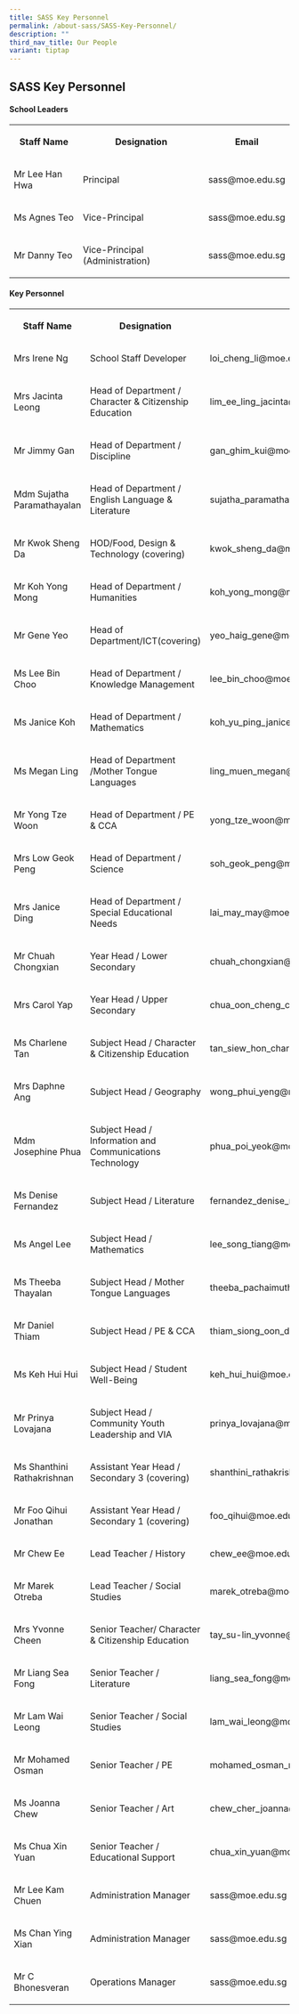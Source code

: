 ```yaml
---
title: SASS Key Personnel
permalink: /about-sass/SASS-Key-Personnel/
description: ""
third_nav_title: Our People
variant: tiptap
---
```

<h2>SASS Key Personnel</h2><h4>School Leaders</h4><table><tbody><tr><th rowspan="1" colspan="1"><p>Staff Name</p></th><th rowspan="1" colspan="1"><p>Designation</p></th><th rowspan="1" colspan="1"><p>Email</p></th></tr><tr><td rowspan="1" colspan="1"><p>Mr Lee Han Hwa</p></td><td rowspan="1" colspan="1"><p>Principal</p></td><td rowspan="1" colspan="1"><p>sass@moe.edu.sg</p></td></tr><tr><td rowspan="1" colspan="1"><p>Ms Agnes Teo</p></td><td rowspan="1" colspan="1"><p>Vice-Principal</p></td><td rowspan="1" colspan="1"><p>sass@moe.edu.sg</p></td></tr><tr><td rowspan="1" colspan="1"><p>Mr Danny Teo</p></td><td rowspan="1" colspan="1"><p>Vice-Principal (Administration)</p></td><td rowspan="1" colspan="1"><p>sass@moe.edu.sg</p></td></tr></tbody></table><h4>Key Personnel</h4><table><tbody><tr><th rowspan="1" colspan="1"><p>Staff Name</p></th><th rowspan="1" colspan="1"><p>Designation</p></th><th rowspan="1" colspan="1"><p>Email</p></th></tr><tr><td rowspan="1" colspan="1"><p>Mrs Irene Ng</p></td><td rowspan="1" colspan="1"><p>School Staff Developer</p></td><td rowspan="1" colspan="1"><p>loi_cheng_li@moe.edu.sg</p></td></tr><tr><td rowspan="1" colspan="1"><p>Mrs Jacinta Leong</p></td><td rowspan="1" colspan="1"><p>Head of Department / Character &amp; Citizenship Education</p></td><td rowspan="1" colspan="1"><p>lim_ee_ling_jacinta@moe.edu.sg</p></td></tr><tr><td rowspan="1" colspan="1"><p>Mr Jimmy Gan</p></td><td rowspan="1" colspan="1"><p>Head of Department / Discipline</p></td><td rowspan="1" colspan="1"><p>gan_ghim_kui@moe.edu.sg</p></td></tr><tr><td rowspan="1" colspan="1"><p>Mdm Sujatha Paramathayalan</p></td><td rowspan="1" colspan="1"><p>Head of Department / English Language &amp; Literature</p></td><td rowspan="1" colspan="1"><p>sujatha_paramathayalan@moe.edu.sg</p></td></tr><tr><td rowspan="1" colspan="1"><p>Mr Kwok Sheng Da</p></td><td rowspan="1" colspan="1"><p>HOD/Food, Design &amp; Technology (covering)</p></td><td rowspan="1" colspan="1"><p>kwok_sheng_da@moe.edu.sg</p></td></tr><tr><td rowspan="1" colspan="1"><p>Mr Koh Yong Mong</p></td><td rowspan="1" colspan="1"><p>Head of Department / Humanities</p></td><td rowspan="1" colspan="1"><p>koh_yong_mong@moe.edu.sg</p></td></tr><tr><td rowspan="1" colspan="1"><p>Mr Gene Yeo</p></td><td rowspan="1" colspan="1"><p>Head of Department/ICT(covering)</p></td><td rowspan="1" colspan="1"><p>yeo_haig_gene@moe.edu.sg</p></td></tr><tr><td rowspan="1" colspan="1"><p>Ms Lee Bin Choo</p></td><td rowspan="1" colspan="1"><p>Head of Department / Knowledge Management</p></td><td rowspan="1" colspan="1"><p>lee_bin_choo@moe.edu.sg</p></td></tr><tr><td rowspan="1" colspan="1"><p>Ms Janice Koh</p></td><td rowspan="1" colspan="1"><p>Head of Department / Mathematics</p></td><td rowspan="1" colspan="1"><p>koh_yu_ping_janice@moe.edu.sg</p></td></tr><tr><td rowspan="1" colspan="1"><p>Ms Megan Ling</p></td><td rowspan="1" colspan="1"><p>Head of Department /Mother Tongue Languages</p></td><td rowspan="1" colspan="1"><p>ling_muen_megan@moe.edu.sg</p></td></tr><tr><td rowspan="1" colspan="1"><p>Mr Yong Tze Woon</p></td><td rowspan="1" colspan="1"><p>Head of Department / PE &amp; CCA</p></td><td rowspan="1" colspan="1"><p>yong_tze_woon@moe.edu.sg</p></td></tr><tr><td rowspan="1" colspan="1"><p>Mrs Low Geok Peng</p></td><td rowspan="1" colspan="1"><p>Head of Department / Science</p></td><td rowspan="1" colspan="1"><p>soh_geok_peng@moe.edu.sg</p></td></tr><tr><td rowspan="1" colspan="1"><p>Mrs Janice Ding</p></td><td rowspan="1" colspan="1"><p>Head of Department / Special Educational Needs</p></td><td rowspan="1" colspan="1"><p>lai_may_may@moe.edu.sg</p></td></tr><tr><td rowspan="1" colspan="1"><p>Mr Chuah Chongxian</p></td><td rowspan="1" colspan="1"><p>Year Head / Lower Secondary</p></td><td rowspan="1" colspan="1"><p>chuah_chongxian@moe.edu.sg</p></td></tr><tr><td rowspan="1" colspan="1"><p>Mrs Carol Yap</p></td><td rowspan="1" colspan="1"><p>Year Head / Upper Secondary</p></td><td rowspan="1" colspan="1"><p>chua_oon_cheng_carol@moe.edu.sg</p></td></tr><tr><td rowspan="1" colspan="1"><p>Ms Charlene Tan</p></td><td rowspan="1" colspan="1"><p>Subject Head / Character &amp; Citizenship Education</p></td><td rowspan="1" colspan="1"><p>tan_siew_hon_charlene@moe.edu.sg</p></td></tr><tr><td rowspan="1" colspan="1"><p>Mrs Daphne Ang</p></td><td rowspan="1" colspan="1"><p>Subject Head / Geography</p></td><td rowspan="1" colspan="1"><p>wong_phui_yeng@moe.edu.sg</p></td></tr><tr><td rowspan="1" colspan="1"><p>Mdm Josephine Phua</p></td><td rowspan="1" colspan="1"><p>Subject Head / Information and Communications Technology</p></td><td rowspan="1" colspan="1"><p>phua_poi_yeok@moe.edu.sg</p></td></tr><tr><td rowspan="1" colspan="1"><p>Ms Denise Fernandez</p></td><td rowspan="1" colspan="1"><p>Subject Head / Literature</p></td><td rowspan="1" colspan="1"><p>fernandez_denise_marie@moe.edu.sg</p></td></tr><tr><td rowspan="1" colspan="1"><p>Ms Angel Lee</p></td><td rowspan="1" colspan="1"><p>Subject Head / Mathematics</p></td><td rowspan="1" colspan="1"><p>lee_song_tiang@moe.edu.sg</p></td></tr><tr><td rowspan="1" colspan="1"><p>Ms Theeba Thayalan</p></td><td rowspan="1" colspan="1"><p>Subject Head / Mother Tongue Languages</p></td><td rowspan="1" colspan="1"><p>theeba_pachaimuthu_thayala@moe.edu.sg</p></td></tr><tr><td rowspan="1" colspan="1"><p>Mr Daniel Thiam</p></td><td rowspan="1" colspan="1"><p>Subject Head / PE &amp; CCA</p></td><td rowspan="1" colspan="1"><p>thiam_siong_oon_daniel@moe.edu.sg</p></td></tr><tr><td rowspan="1" colspan="1"><p>Ms Keh Hui Hui</p></td><td rowspan="1" colspan="1"><p>Subject Head / Student Well-Being</p></td><td rowspan="1" colspan="1"><p>keh_hui_hui@moe.edu.sg</p></td></tr><tr><td rowspan="1" colspan="1"><p>Mr Prinya Lovajana</p></td><td rowspan="1" colspan="1"><p>Subject Head / Community Youth Leadership and VIA</p></td><td rowspan="1" colspan="1"><p>prinya_lovajana@moe.edu.sg</p></td></tr><tr><td rowspan="1" colspan="1"><p>Ms Shanthini Rathakrishnan</p></td><td rowspan="1" colspan="1"><p>Assistant Year Head / Secondary 3 (covering)</p></td><td rowspan="1" colspan="1"><p>shanthini_rathakrishnan@moe.edu.sg</p></td></tr><tr><td rowspan="1" colspan="1"><p>Mr Foo Qihui Jonathan</p></td><td rowspan="1" colspan="1"><p>Assistant Year Head / Secondary 1 (covering)</p></td><td rowspan="1" colspan="1"><p>foo_qihui@moe.edu.sg</p></td></tr><tr><td rowspan="1" colspan="1"><p>Mr Chew Ee</p></td><td rowspan="1" colspan="1"><p>Lead Teacher / History</p></td><td rowspan="1" colspan="1"><p>chew_ee@moe.edu.sg</p></td></tr><tr><td rowspan="1" colspan="1"><p>Mr Marek Otreba</p></td><td rowspan="1" colspan="1"><p>Lead Teacher / Social Studies</p></td><td rowspan="1" colspan="1"><p>marek_otreba@moe.edu.sg</p></td></tr><tr><td rowspan="1" colspan="1"><p>Mrs Yvonne Cheen</p></td><td rowspan="1" colspan="1"><p>Senior Teacher/&nbsp;Character &amp; Citizenship Education</p></td><td rowspan="1" colspan="1"><p>tay_su-lin_yvonne@moe.edu.sg</p></td></tr><tr><td rowspan="1" colspan="1"><p>Mr Liang Sea Fong</p></td><td rowspan="1" colspan="1"><p>Senior Teacher / Literature</p></td><td rowspan="1" colspan="1"><p>liang_sea_fong@moe.edu.sg</p></td></tr><tr><td rowspan="1" colspan="1"><p>Mr Lam Wai Leong</p></td><td rowspan="1" colspan="1"><p>Senior Teacher / Social Studies</p></td><td rowspan="1" colspan="1"><p>lam_wai_leong@moe.edu.sg</p></td></tr><tr><td rowspan="1" colspan="1"><p>Mr Mohamed Osman</p></td><td rowspan="1" colspan="1"><p>Senior Teacher / PE</p></td><td rowspan="1" colspan="1"><p>mohamed_osman_mohamed_noor@moe.edu.sg</p></td></tr><tr><td rowspan="1" colspan="1"><p>Ms Joanna Chew</p></td><td rowspan="1" colspan="1"><p>Senior Teacher / Art</p></td><td rowspan="1" colspan="1"><p>chew_cher_joanna@moe.edu.sg</p></td></tr><tr><td rowspan="1" colspan="1"><p>Ms Chua Xin Yuan</p></td><td rowspan="1" colspan="1"><p>Senior Teacher / Educational Support</p></td><td rowspan="1" colspan="1"><p>chua_xin_yuan@moe.edu.sg</p></td></tr><tr><td rowspan="1" colspan="1"><p>Mr Lee Kam Chuen</p></td><td rowspan="1" colspan="1"><p>Administration Manager</p></td><td rowspan="1" colspan="1"><p>sass@moe.edu.sg</p></td></tr><tr><td rowspan="1" colspan="1"><p>Ms Chan Ying Xian</p></td><td rowspan="1" colspan="1"><p>Administration Manager</p></td><td rowspan="1" colspan="1"><p>sass@moe.edu.sg</p></td></tr><tr><td rowspan="1" colspan="1"><p>Mr C Bhonesveran</p></td><td rowspan="1" colspan="1"><p>Operations Manager</p></td><td rowspan="1" colspan="1"><p>sass@moe.edu.sg</p></td></tr></tbody></table><p></p>